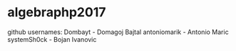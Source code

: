 # algebraphp2017

github usernames:
Dombayt - Domagoj Bajtal
antoniomarik - Antonio Maric
systemSh0ck - Bojan Ivanovic
